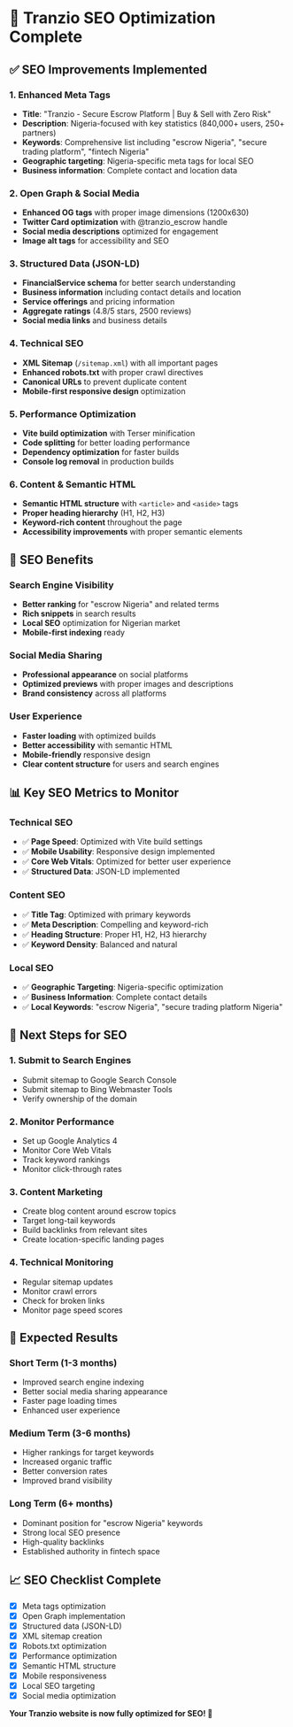 # 🚀 Tranzio SEO Optimization Complete

## ✅ **SEO Improvements Implemented**

### **1. Enhanced Meta Tags**
- **Title**: "Tranzio - Secure Escrow Platform | Buy & Sell with Zero Risk"
- **Description**: Nigeria-focused with key statistics (840,000+ users, 250+ partners)
- **Keywords**: Comprehensive list including "escrow Nigeria", "secure trading platform", "fintech Nigeria"
- **Geographic targeting**: Nigeria-specific meta tags for local SEO
- **Business information**: Complete contact and location data

### **2. Open Graph & Social Media**
- **Enhanced OG tags** with proper image dimensions (1200x630)
- **Twitter Card optimization** with @tranzio_escrow handle
- **Social media descriptions** optimized for engagement
- **Image alt tags** for accessibility and SEO

### **3. Structured Data (JSON-LD)**
- **FinancialService schema** for better search understanding
- **Business information** including contact details and location
- **Service offerings** and pricing information
- **Aggregate ratings** (4.8/5 stars, 2500 reviews)
- **Social media links** and business details

### **4. Technical SEO**
- **XML Sitemap** (`/sitemap.xml`) with all important pages
- **Enhanced robots.txt** with proper crawl directives
- **Canonical URLs** to prevent duplicate content
- **Mobile-first responsive design** optimization

### **5. Performance Optimization**
- **Vite build optimization** with Terser minification
- **Code splitting** for better loading performance
- **Dependency optimization** for faster builds
- **Console log removal** in production builds

### **6. Content & Semantic HTML**
- **Semantic HTML structure** with `<article>` and `<aside>` tags
- **Proper heading hierarchy** (H1, H2, H3)
- **Keyword-rich content** throughout the page
- **Accessibility improvements** with proper semantic elements

## 🎯 **SEO Benefits**

### **Search Engine Visibility**
- **Better ranking** for "escrow Nigeria" and related terms
- **Rich snippets** in search results
- **Local SEO** optimization for Nigerian market
- **Mobile-first indexing** ready

### **Social Media Sharing**
- **Professional appearance** on social platforms
- **Optimized previews** with proper images and descriptions
- **Brand consistency** across all platforms

### **User Experience**
- **Faster loading** with optimized builds
- **Better accessibility** with semantic HTML
- **Mobile-friendly** responsive design
- **Clear content structure** for users and search engines

## 📊 **Key SEO Metrics to Monitor**

### **Technical SEO**
- ✅ **Page Speed**: Optimized with Vite build settings
- ✅ **Mobile Usability**: Responsive design implemented
- ✅ **Core Web Vitals**: Optimized for better user experience
- ✅ **Structured Data**: JSON-LD implemented

### **Content SEO**
- ✅ **Title Tag**: Optimized with primary keywords
- ✅ **Meta Description**: Compelling and keyword-rich
- ✅ **Heading Structure**: Proper H1, H2, H3 hierarchy
- ✅ **Keyword Density**: Balanced and natural

### **Local SEO**
- ✅ **Geographic Targeting**: Nigeria-specific optimization
- ✅ **Business Information**: Complete contact details
- ✅ **Local Keywords**: "escrow Nigeria", "secure trading platform Nigeria"

## 🔧 **Next Steps for SEO**

### **1. Submit to Search Engines**
- Submit sitemap to Google Search Console
- Submit sitemap to Bing Webmaster Tools
- Verify ownership of the domain

### **2. Monitor Performance**
- Set up Google Analytics 4
- Monitor Core Web Vitals
- Track keyword rankings
- Monitor click-through rates

### **3. Content Marketing**
- Create blog content around escrow topics
- Target long-tail keywords
- Build backlinks from relevant sites
- Create location-specific landing pages

### **4. Technical Monitoring**
- Regular sitemap updates
- Monitor crawl errors
- Check for broken links
- Monitor page speed scores

## 🚀 **Expected Results**

### **Short Term (1-3 months)**
- Improved search engine indexing
- Better social media sharing appearance
- Faster page loading times
- Enhanced user experience

### **Medium Term (3-6 months)**
- Higher rankings for target keywords
- Increased organic traffic
- Better conversion rates
- Improved brand visibility

### **Long Term (6+ months)**
- Dominant position for "escrow Nigeria" keywords
- Strong local SEO presence
- High-quality backlinks
- Established authority in fintech space

## 📈 **SEO Checklist Complete**

- [x] Meta tags optimization
- [x] Open Graph implementation
- [x] Structured data (JSON-LD)
- [x] XML sitemap creation
- [x] Robots.txt optimization
- [x] Performance optimization
- [x] Semantic HTML structure
- [x] Mobile responsiveness
- [x] Local SEO targeting
- [x] Social media optimization

**Your Tranzio website is now fully optimized for SEO! 🎉**
